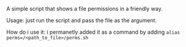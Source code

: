 A simple script that shows a file permissions in a friendly way.

Usage: just run the script and pass the file as the argument.

How do i use it: i permanetly added it as a command by adding `alias perms=/<path_to_file>/perms.sh`
